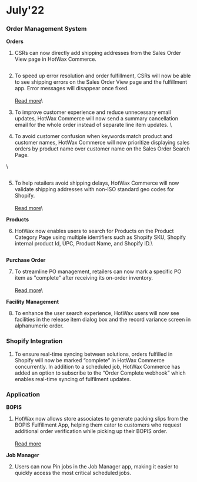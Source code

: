 # July'22

### Order Management System

**Orders**

1. CSRs can now directly add shipping addresses from the Sales Order View page in HotWax Commerce.

<figure><img src="https://www.hotwax.co/hs-fs/hubfs/Add%20Shipping%20address.png?width=830&#x26;height=616&#x26;name=Add%20Shipping%20address.png" alt=""><figcaption></figcaption></figure>

2. To speed up error resolution and order fulfillment, CSRs will now be able to see shipping errors on the Sales Order View page and the fulfillment app.  Error messages will disappear once fixed. \
   \
   [Read more](enhancing-shipping-error-visibility.md)\

3. To improve customer experience and reduce unnecessary email updates, HotWax Commerce will now send a summary cancellation email for the whole order instead of separate line item updates.  \

4. To avoid customer confusion when keywords match product and customer names, HotWax Commerce will now prioritize displaying sales orders by product name over customer name on the Sales Order Search Page.

\

<figure><img src="https://www.hotwax.co/hs-fs/hubfs/Display%20Sales%20order%20by%20Product%20Name-1.png?width=830&#x26;height=579&#x26;name=Display%20Sales%20order%20by%20Product%20Name-1.png" alt=""><figcaption></figcaption></figure>

5. To help retailers avoid shipping delays, HotWax Commerce will now validate shipping addresses with non-ISO standard geo codes for Shopify. \
   \
[Read more](mapping-non-iso-standard-geocodes.md)\

**Products**

6. HotWax now enables users to search for Products on the Product Category Page using multiple identifiers such as Shopify SKU, Shopify internal product Id, UPC, Product Name, and Shopify ID.\

<figure><img src="https://www.hotwax.co/hs-fs/hubfs/Product%20Search%20in%20Product%20Category%20page.png?width=830&#x26;height=613&#x26;name=Product%20Search%20in%20Product%20Category%20page.png" alt=""><figcaption></figcaption></figure>

**Purchase Order**

7. To streamline PO management, retailers can now mark a specific PO item as "complete" after receiving its on-order inventory. \
   \
   [Read more](marking-purchase-order-items-as-complete-after-receiving-on-order-inventory.md)\

**Facility Management**

8. To enhance the user search experience, HotWax users will now see facilities in the release item dialog box and the record variance screen in alphanumeric order.&#x20;

### Shopify Integration

1. To ensure real-time syncing between solutions, orders fulfilled in Shopify will now be marked “complete” in HotWax Commerce concurrently. In addition to a scheduled job, HotWax Commerce has added an option to subscribe to the “Order Complete webhook” which enables real-time syncing of fulfilment updates.

### Application

**BOPIS**

1. HotWax now allows store associates to generate packing slips from the BOPIS Fulfillment App, helping them cater to customers who request additional order verification while picking up their BOPIS order. \
   \
   [Read more](generate-packing-slips-directly-from-the-bopis-fulfillment-app.md)

**Job Manager**

2. Users can now Pin jobs in the Job Manager app, making it easier to quickly access the most critical scheduled jobs.

<figure><img src="https://www.hotwax.co/hs-fs/hubfs/Pin%20Jobs-1.png?width=830&#x26;height=616&#x26;name=Pin%20Jobs-1.png" alt=""><figcaption></figcaption></figure>
